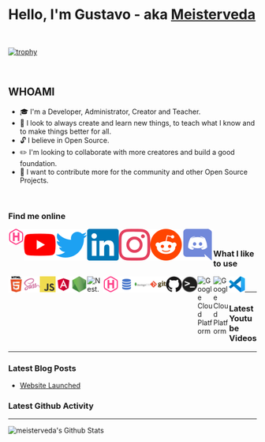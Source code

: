 # Hello, I'm Gustavo - aka [Meisterveda][website]

<br />

[![trophy](https://github-profile-trophy-rho.vercel.app/?username=meisterveda)](https://github.com/meisterveda/github-profile-trophy)

<br />

## WHOAMI

- :mortar_board: I'm a Developer, Administrator, Creator and Teacher.
- :telescope: I look to always create and learn new things, to teach what I know and to make things better for all.
- :unlock: I believe in Open Source.
- :pencil2: I'm looking to collaborate with more creatores and build a good foundation.
- :european_castle: I want to contribute more for the community and other Open Source Projects.

<br />

### Find me online

[<img align="left" alt="meisterveda.com" width="32px" src="https://raw.githubusercontent.com/meisterveda/meisterveda/master/icons/hugo.svg"/>][website]
[<img align="left" alt="meisterveda | YouTube" src="https://raw.githubusercontent.com/meisterveda/meisterveda/master/icons/youtube.svg" />][youtube]
[<img align="left" alt="meisterveda | Twitter" src="https://raw.githubusercontent.com/meisterveda/meisterveda/master/icons/twitter.svg" />][twitter]
[<img align="left" alt="meisterveda | LinkedIn" src="https://raw.githubusercontent.com/meisterveda/meisterveda/master/icons/linkedin.svg" />][linkedin]
[<img align="left" alt="meisterveda | Instagram" src="https://raw.githubusercontent.com/meisterveda/meisterveda/master/icons/instagram.svg" />][instagram]
[<img align="left" alt="meisterveda | Reddit" src="https://raw.githubusercontent.com/meisterveda/meisterveda/master/icons/reddit.svg" />][reddit]
[<img align="left" alt="meisterveda | Discord" src="https://raw.githubusercontent.com/meisterveda/meisterveda/master/icons/discord.svg" />][discord]

<br />

### What I like to use

<img align="left" alt="HTML5" width="32px" src="https://raw.githubusercontent.com/github/explore/80688e429a7d4ef2fca1e82350fe8e3517d3494d/topics/html/html.png" />
<img align="left" alt="Sass" width="32px" src="https://raw.githubusercontent.com/github/explore/80688e429a7d4ef2fca1e82350fe8e3517d3494d/topics/sass/sass.png" />
<img align="left" alt="JavaScript" width="32px" src="https://raw.githubusercontent.com/github/explore/80688e429a7d4ef2fca1e82350fe8e3517d3494d/topics/javascript/javascript.png" />
<img align="left" alt="Angular" width="32px" src="https://raw.githubusercontent.com/github/explore/80688e429a7d4ef2fca1e82350fe8e3517d3494d/topics/angular/angular.png" />
<img align="left" alt="Node.Js" width="32px" src="https://raw.githubusercontent.com/github/explore/80688e429a7d4ef2fca1e82350fe8e3517d3494d/topics/nodejs/nodejs.png" />
<img align="left" alt="Nest.Js" height="32px" width="32px" src="https://camo.githubusercontent.com/c4fd9ae4b5274b73d4d51c42263409ce74572040/68747470733a2f2f6e6573746a732e636f6d2f696d672f6c6f676f2d736d616c6c2e737667" />
<img align="left" alt="Hugo" width="32px" src="https://raw.githubusercontent.com/meisterveda/meisterveda/master/icons/hugo.svg" />
<img align="left" alt="SQL" width="32px" src="https://raw.githubusercontent.com/github/explore/80688e429a7d4ef2fca1e82350fe8e3517d3494d/topics/sql/sql.png" />
<img align="left" alt="MongoDB" width="32px" src="https://raw.githubusercontent.com/github/explore/80688e429a7d4ef2fca1e82350fe8e3517d3494d/topics/mongodb/mongodb.png" />
<img align="left" alt="Git" width="32px" src="https://raw.githubusercontent.com/github/explore/80688e429a7d4ef2fca1e82350fe8e3517d3494d/topics/git/git.png" />
<img align="left" alt="GitHub" width="32px" src="https://raw.githubusercontent.com/github/explore/78df643247d429f6cc873026c0622819ad797942/topics/github/github.png" />
<img align="left" alt="Terminal" width="32px" src="https://raw.githubusercontent.com/github/explore/80688e429a7d4ef2fca1e82350fe8e3517d3494d/topics/terminal/terminal.png" />
<img align="left" alt="Google Cloud Platform" width="32px" src="https://avatars0.githubusercontent.com/u/2810941?s=200&v=4" />
<img align="left" alt="Google Cloud Platform" width="32px" src="https://github.com/nrwl/nx/blob/master/images/nx-logo.png?raw=true" />
<img align="left" alt="Visual Studio Code" width="32px" src="https://raw.githubusercontent.com/github/explore/80688e429a7d4ef2fca1e82350fe8e3517d3494d/topics/visual-studio-code/visual-studio-code.png" />

<br />

---

### Latest Youtube Videos

<!-- YOUTUBE:START -->
<!-- YOUTUBE:END -->

---

### Latest Blog Posts

<!-- BLOG-POST-LIST:START -->
- [Website Launched](https://meisterveda-3d1f5.web.app/blog/first-blog/)
<!-- BLOG-POST-LIST:END -->


### Latest Github Activity

<!--START_SECTION:activity-->
<!--END_SECTION:activity-->

---

<img align="left" alt="meisterveda's Github Stats" src="https://github-readme-stats.meisterveda.vercel.app/api?username=meisterveda&show_icons=true&hide_border=true" />

[website]: https://meisterveda.com
[youtube]: https://www.youtube.com/channel/UC5PAzwDbbzsCbtcxPNpSrzw
[twitter]: https://twitter.com/meisterveda
[linkedin]: https://www.linkedin.com/in/meisterveda
[instagram]: https://instagram.com/meisterveda
[reddit]: https://www.reddit.com/user/meisterveda
[discord]: https://discord.gg/D3bXJ9a